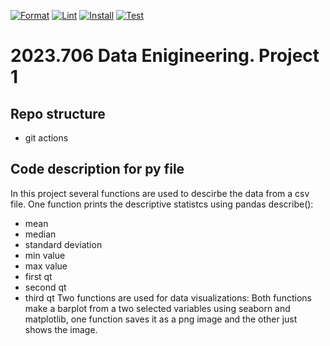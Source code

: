 [![Format](https://github.com/dani-jimlar/djl_ind_project_1/actions/workflows/format.yml/badge.svg)](https://github.com/dani-jimlar/djl_ind_project_1/actions/workflows/format.yml)
[![Lint](https://github.com/dani-jimlar/djl_ind_project_1/actions/workflows/lint.yml/badge.svg)](https://github.com/dani-jimlar/djl_ind_project_1/actions/workflows/lint.yml)
[![Install](https://github.com/dani-jimlar/djl_ind_project_1/actions/workflows/install.yml/badge.svg)](https://github.com/dani-jimlar/djl_ind_project_1/actions/workflows/install.yml)
[![Test](https://github.com/dani-jimlar/djl_ind_project_1/actions/workflows/test.yml/badge.svg)](https://github.com/dani-jimlar/djl_ind_project_1/actions/workflows/test.yml)



# 2023.706 Data Enigineering. Project 1

## Repo structure
- git actions 

## Code description for py file
In this project several functions are used to descirbe the data from a csv file.
One function prints the descriptive statistcs using pandas describe():
- mean 
- median
- standard deviation
- min value
- max value
- first qt
- second qt
- third qt
Two functions are used for data visualizations:
Both functions make a barplot from a two selected variables using seaborn and matplotlib, one function saves it as a png image and the other just shows the image.

